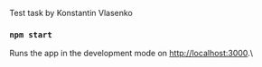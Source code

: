 Test task by Konstantin Vlasenko

### `npm start`

Runs the app in the development mode on [http://localhost:3000](http://localhost:3000).\

